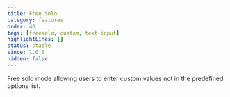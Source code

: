 ```yaml
---
title: Free Solo
category: features
order: 40
tags: [freesolo, custom, text-input]
highlightLines: []
status: stable
since: 1.0.0
hidden: false
---
```


Free solo mode allowing users to enter custom values not in the predefined options list.
